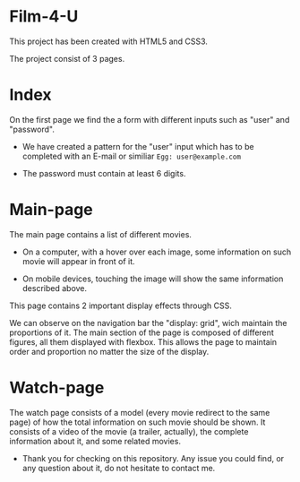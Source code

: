 # Film-4-U

This project has been created with HTML5 and CSS3.

The project consist of 3 pages.

# Index

On the first page we find the a form with different inputs such as "user" and "password".

- We have created a pattern for the "user" input which has to be completed with an E-mail or similiar
  `Egg: user@example.com`

- The password must contain at least 6 digits.

# Main-page

The main page contains a list of different movies.

- On a computer, with a hover over each image, some information on such movie will appear in front of it.

- On mobile devices, touching the image will show the same information described above.

This page contains 2 important display effects through CSS.

We can observe on the navigation bar the "display: grid", wich maintain the proportions of it.
The main section of the page is composed of different figures, all them displayed with flexbox. This allows the page to maintain order and proportion no matter the size of the display.

# Watch-page

The watch page consists of a model (every movie redirect to the same page) of how the total information on such movie should be shown.
It consists of a video of the movie (a trailer, actually), the complete information about it, and some related movies.

- Thank you for checking on this repository. Any issue you could find, or any question about it, do not hesitate to contact me.
